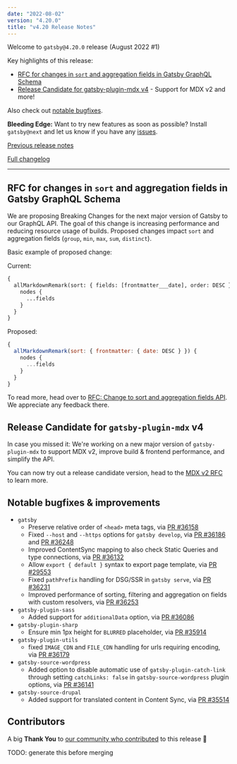 ```yaml
---
date: "2022-08-02"
version: "4.20.0"
title: "v4.20 Release Notes"
---
```


Welcome to `gatsby@4.20.0` release (August 2022 #1)

Key highlights of this release:

- [RFC for changes in `sort` and aggregation fields in Gatsby GraphQL Schema](#rfc-for-changes-in-sort-and-aggregation-fields-in-gatsby-graphql-schema)
- [Release Candidate for gatsby-plugin-mdx v4](#release-candidate-for-gatsby-plugin-mdx-v4) - Support for MDX v2 and more!

Also check out [notable bugfixes](#notable-bugfixes--improvements).

**Bleeding Edge:** Want to try new features as soon as possible? Install `gatsby@next` and let us know if you have any [issues](https://github.com/gatsbyjs/gatsby/issues).

[Previous release notes](/docs/reference/release-notes/v4.19)

[Full changelog][full-changelog]

---

## RFC for changes in `sort` and aggregation fields in Gatsby GraphQL Schema

We are proposing Breaking Changes for the next major version of Gatsby to our GraphQL API. The goal of this change is increasing performance and reducing resource usage of builds. Proposed changes impact `sort` and aggregation fields (`group`, `min`, `max`, `sum`, `distinct`).

Basic example of proposed change:

Current:

```graphql
{
  allMarkdownRemark(sort: { fields: [frontmatter___date], order: DESC }) {
    nodes {
      ...fields
    }
  }
}
```

Proposed:

```jsx
{
  allMarkdownRemark(sort: { frontmatter: { date: DESC } }) {
    nodes {
      ...fields
    }
  }
}
```

To read more, head over to [RFC: Change to sort and aggregation fields API](https://github.com/gatsbyjs/gatsby/discussions/36242). We appreciate any feedback there.

## Release Candidate for `gatsby-plugin-mdx` v4

In case you missed it: We're working on a new major version of `gatsby-plugin-mdx` to support MDX v2, improve build & frontend performance, and simplify the API.

You can now try out a release candidate version, head to the [MDX v2 RFC](https://github.com/gatsbyjs/gatsby/discussions/25068) to learn more.

## Notable bugfixes & improvements

- `gatsby`
  - Preserve relative order of `<head>` meta tags, via [PR #36158](https://github.com/gatsbyjs/gatsby/pull/36158)
  - Fixed `--host` and `--https` options for `gatsby develop`, via [PR #36186](https://github.com/gatsbyjs/gatsby/pull/36186) and [PR #36248](https://github.com/gatsbyjs/gatsby/pull/36248)
  - Improved ContentSync mapping to also check Static Queries and type connections, via [PR #36132](https://github.com/gatsbyjs/gatsby/pull/36132)
  - Allow `export { default }` syntax to export page template, via [PR #29553](https://github.com/gatsbyjs/gatsby/pull/29553)
  - Fixed `pathPrefix` handling for DSG/SSR in `gatsby serve`, via [PR #36231](https://github.com/gatsbyjs/gatsby/pull/36231)
  - Improved performance of sorting, filtering and aggregation on fields with custom resolvers, via [PR #36253](https://github.com/gatsbyjs/gatsby/pull/36253)
- `gatsby-plugin-sass`
  - Added support for `additionalData` option, via [PR #36086](https://github.com/gatsbyjs/gatsby/pull/36086)
- `gatsby-plugin-sharp`
  - Ensure min 1px height for `BLURRED` placeholder, via [PR #35914](https://github.com/gatsbyjs/gatsby/pull/35914)
- `gatsby-plugin-utils`
  - fixed `IMAGE_CDN` and `FILE_CDN` handling for urls requiring encoding, via [PR #36179](https://github.com/gatsbyjs/gatsby/pull/36179)
- `gatsby-source-wordpress`
  - Added option to disable automatic use of `gatsby-plugin-catch-link` through setting `catchLinks: false` in `gatsby-source-wordpress` plugin options, via [PR #36141](https://github.com/gatsbyjs/gatsby/pull/36141)
- `gatsby-source-drupal`
  - Added support for translated content in Content Sync, via [PR #35514](https://github.com/gatsbyjs/gatsby/pull/35514)

## Contributors

A big **Thank You** to [our community who contributed][full-changelog] to this release 💜

TODO: generate this before merging

[full-changelog]: https://github.com/gatsbyjs/gatsby/compare/gatsby@4.20.0-next.0...gatsby@4.20.0
